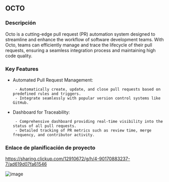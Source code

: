 
## OCTO

### Descripción

Octo is a cutting-edge pull request (PR) automation system designed to streamline and enhance the workflow of software development teams. With Octo, teams can efficiently manage and trace the lifecycle of their pull requests, ensuring a seamless integration process and maintaining high code quality.

### Key Features

- Automated Pull Request Management:
  
       - Automatically create, update, and close pull requests based on predefined rules and triggers.
       - Integrate seamlessly with popular version control systems like GitHub.

- Dashboard for Traceability:
  
       - Comprehensive dashboard providing real-time visibility into the status of all pull requests.
       - Detailed tracking of PR metrics such as review time, merge frequency, and contributor activity.


### Enlace de planificación de proyecto

https://sharing.clickup.com/12910672/g/h/4-90170883237-7/ad619d07fa61546

![image](https://github.com/JorgeRojas827/octo-front/assets/65984374/bbd8336f-4bd9-4530-b13d-b57723c97f84)
